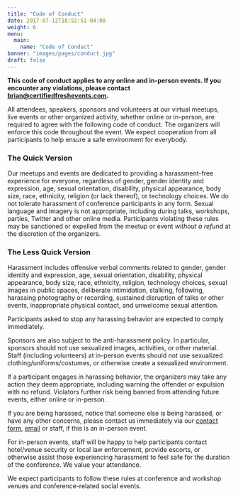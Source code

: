 ```yaml
---
title: "Code of Conduct"
date: 2017-07-12T18:52:51-04:00
weight: 6
menu:
  main:
    name: "Code of Conduct"
banner: "images/pages/conduct.jpg"
draft: false
---
```


**This code of conduct applies to any online and in-person events. If you encounter any violations, please contact [brian@certifiedfreshevents.com](mailto:brian@certifiedfreshevents.com).**

All attendees, speakers, sponsors and volunteers at our virtual meetups, live events or other organized activity, whether online or in-person, are required to agree with the following code of conduct. The organizers will enforce this code throughout the event. We expect cooperation from all participants to help ensure a safe environment for everybody.

### The Quick Version

Our meetups and events are dedicated to providing a harassment-free experience for everyone, regardless of gender, gender identity and expression, age, sexual orientation, disability, physical appearance, body size, race, ethnicity, religion (or lack thereof), or technology choices. We do not tolerate harassment of conference participants in any form. Sexual language and imagery is not appropriate, including during talks, workshops, parties, Twitter and other online media. Participants violating these rules may be sanctioned or expelled from the meetup or event _without a refund_ at the discretion of the organizers.

### The Less Quick Version

Harassment includes offensive verbal comments related to gender, gender identity and expression, age, sexual orientation, disability, physical appearance, body size, race, ethnicity, religion, technology choices, sexual images in public spaces, deliberate intimidation, stalking, following, harassing photography or recording, sustained disruption of talks or other events, inappropriate physical contact, and unwelcome sexual attention.

Participants asked to stop any harassing behavior are expected to comply immediately.

Sponsors are also subject to the anti-harassment policy. In particular, sponsors should not use sexualized images, activities, or other material. Staff (including volunteers) at in-person events should not use sexualized clothing/uniforms/costumes, or otherwise create a sexualized environment.

If a participant engages in harassing behavior, the organizers may take any action they deem appropriate, including warning the offender or expulsion with no refund. Violators further risk being banned from attending future events, either online or in-person.

If you are being harassed, notice that someone else is being harassed, or have any other concerns, please contact us immediately via our [contact form](http://localhost:8888/contact/contact/), [email](mailto:brian@certifiedfreshevents.com) or staff, if this is an in-person event.

For in-person events, staff will be happy to help participants contact hotel/venue security or local law enforcement, provide escorts, or otherwise assist those experiencing harassment to feel safe for the duration of the conference. We value your attendance.

We expect participants to follow these rules at conference and workshop venues and conference-related social events.